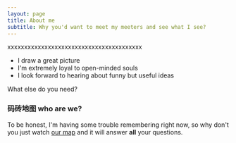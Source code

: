 ```yaml
---
layout: page
title: About me
subtitle: Why you'd want to meet my meeters and see what I see?
---
```


xxxxxxxxxxxxxxxxxxxxxxxxxxxxxxxxxxxxxxxx

- I draw a great picture
- I'm extremely loyal to open-minded souls
- I look forward to hearing about funny but useful ideas

What else do you need?

### 码砖地图 who are we?

To be honest, I'm having some trouble remembering right now, so why don't you just watch [our map](https://wenhaowuuu.github.io/CodeBrickMap/) and it will answer **all** your questions.
